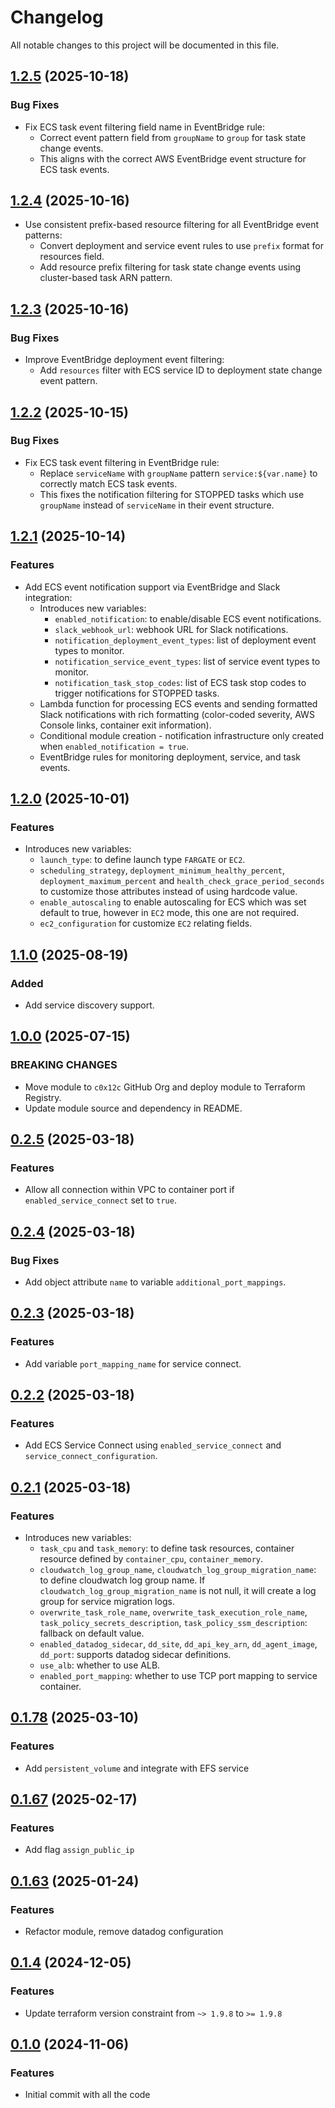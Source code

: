 # Changelog

All notable changes to this project will be documented in this file.

## [1.2.5]() (2025-10-18)

### Bug Fixes

* Fix ECS task event filtering field name in EventBridge rule:
  * Correct event pattern field from `groupName` to `group` for task state change events.
  * This aligns with the correct AWS EventBridge event structure for ECS task events.

## [1.2.4]() (2025-10-16)

* Use consistent prefix-based resource filtering for all EventBridge event patterns:
  * Convert deployment and service event rules to use `prefix` format for resources field.
  * Add resource prefix filtering for task state change events using cluster-based task ARN pattern.

## [1.2.3]() (2025-10-16)

### Bug Fixes

* Improve EventBridge deployment event filtering:
  * Add `resources` filter with ECS service ID to deployment state change event pattern.

## [1.2.2]() (2025-10-15)

### Bug Fixes

* Fix ECS task event filtering in EventBridge rule:
  * Replace `serviceName` with `groupName` pattern `service:${var.name}` to correctly match ECS task events.
  * This fixes the notification filtering for STOPPED tasks which use `groupName` instead of `serviceName` in their event structure.

## [1.2.1]() (2025-10-14)

### Features

* Add ECS event notification support via EventBridge and Slack integration:
  * Introduces new variables:
    * `enabled_notification`: to enable/disable ECS event notifications.
    * `slack_webhook_url`: webhook URL for Slack notifications.
    * `notification_deployment_event_types`: list of deployment event types to monitor.
    * `notification_service_event_types`: list of service event types to monitor.
    * `notification_task_stop_codes`: list of ECS task stop codes to trigger notifications for STOPPED tasks.
  * Lambda function for processing ECS events and sending formatted Slack notifications with rich formatting (color-coded severity, AWS Console links, container exit information).
  * Conditional module creation - notification infrastructure only created when `enabled_notification = true`.
  * EventBridge rules for monitoring deployment, service, and task events.

## [1.2.0]() (2025-10-01)

### Features

* Introduces new variables:
  * `launch_type`: to define launch type `FARGATE` or `EC2`.
  * `scheduling_strategy`, `deployment_minimum_healthy_percent`, `deployment_maximum_percent` and `health_check_grace_period_seconds` to customize those attributes instead of using hardcode value.
  * `enable_autoscaling` to enable autoscaling for ECS which was set default to true, however in `EC2` mode, this one are not required.
  * `ec2_configuration` for customize `EC2` relating fields.

## [1.1.0]() (2025-08-19)

### Added

* Add service discovery support.

## [1.0.0]() (2025-07-15)

### BREAKING CHANGES

* Move module to `c0x12c` GitHub Org and deploy module to Terraform Registry.
* Update module source and dependency in README.

## [0.2.5]() (2025-03-18)

### Features

* Allow all connection within VPC to container port if `enabled_service_connect` set to `true`.

## [0.2.4]() (2025-03-18)

### Bug Fixes

* Add object attribute `name` to variable `additional_port_mappings`.

## [0.2.3]() (2025-03-18)

### Features

* Add variable `port_mapping_name` for service connect.

## [0.2.2]() (2025-03-18)

### Features

* Add ECS Service Connect using `enabled_service_connect` and `service_connect_configuration`.

## [0.2.1]() (2025-03-18)

### Features

* Introduces new variables:
    * `task_cpu` and `task_memory`: to define task resources, container resource defined
      by `container_cpu`, `container_memory`.
    * `cloudwatch_log_group_name`, `cloudwatch_log_group_migration_name`: to define cloudwatch log group name.
      If `cloudwatch_log_group_migration_name` is not null, it will create a log group for service migration logs.
    * `overwrite_task_role_name`, `overwrite_task_execution_role_name`, `task_policy_secrets_description`, `task_policy_ssm_description`:
      fallback on default value.
    * `enabled_datadog_sidecar`, `dd_site`, `dd_api_key_arn`, `dd_agent_image`, `dd_port`: supports datadog sidecar
      definitions.
    * `use_alb`: whether to use ALB.
    * `enabled_port_mapping`: whether to use TCP port mapping to service container.

## [0.1.78]() (2025-03-10)

### Features

* Add `persistent_volume` and integrate with EFS service

## [0.1.67]() (2025-02-17)

### Features

* Add flag `assign_public_ip`

## [0.1.63]() (2025-01-24)

### Features

* Refactor module, remove datadog configuration

## [0.1.4]() (2024-12-05)

### Features

* Update terraform version constraint from `~> 1.9.8` to `>= 1.9.8`

## [0.1.0]() (2024-11-06)

### Features

* Initial commit with all the code
